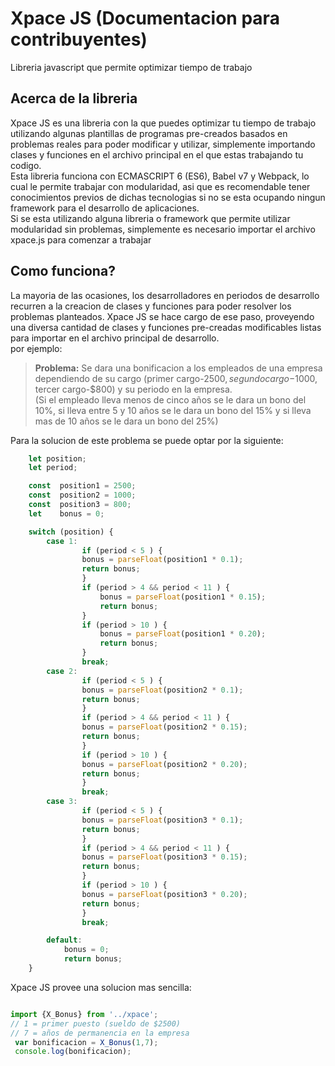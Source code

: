 # Xpace JS (Documentacion para contribuyentes)
Libreria javascript que permite optimizar tiempo de trabajo 

## Acerca de la libreria
Xpace JS es una libreria con la que puedes optimizar tu tiempo de trabajo utilizando algunas plantillas de programas pre-creados basados en problemas reales para poder modificar y utilizar, simplemente importando clases y funciones en el archivo principal en el que estas trabajando tu codigo.
<br>
Esta libreria funciona con ECMASCRIPT 6 (ES6), Babel v7 y Webpack, lo cual le permite trabajar con modularidad, asi que es recomendable tener conocimientos previos de dichas tecnologias si no se esta ocupando ningun framework para el desarrollo de aplicaciones. <br>
Si se esta utilizando alguna libreria o framework que permite utilizar modularidad sin problemas, simplemente es necesario importar el archivo xpace.js para comenzar a trabajar

## Como funciona?
La mayoria de las ocasiones, los desarrolladores en periodos de desarrollo recurren a la creacion de clases y funciones para poder resolver los problemas planteados. Xpace JS se hace cargo de ese paso, proveyendo una diversa cantidad de clases y funciones pre-creadas modificables listas para importar en el archivo principal de desarrollo. <br>
por ejemplo:  <br>

>**Problema:** Se dara una bonificacion a los empleados de una empresa dependiendo de su cargo (primer cargo-$2500, segundo cargo-$1000, tercer cargo-$800) y su periodo en la empresa.<br>(Si el empleado lleva menos de cinco años se le dara un bono del 10%, si lleva entre 5 y 10 años se le dara un bono del 15% y si lleva mas de 10 años se le dara un bono del 25%)<br>

Para la solucion de este problema se puede optar por la siguiente:
```javascript
    let position;
    let period;

    const  position1 = 2500;
    const  position2 = 1000;
    const  position3 = 800;
    let    bonus = 0;

    switch (position) {
        case 1:
                if (period < 5 ) {
                bonus = parseFloat(position1 * 0.1);
                return bonus;
                }
                if (period > 4 && period < 11 ) {
                    bonus = parseFloat(position1 * 0.15);
                    return bonus;
                }
                if (period > 10 ) {
                    bonus = parseFloat(position1 * 0.20);
                    return bonus;
                }
                break;
        case 2:
                if (period < 5 ) {
                bonus = parseFloat(position2 * 0.1);
                return bonus;
                }
                if (period > 4 && period < 11 ) {
                bonus = parseFloat(position2 * 0.15);
                return bonus;
                }
                if (period > 10 ) {
                bonus = parseFloat(position2 * 0.20);
                return bonus;
                }
                break;
        case 3:
                if (period < 5 ) {
                bonus = parseFloat(position3 * 0.1);
                return bonus;
                }
                if (period > 4 && period < 11 ) {
                bonus = parseFloat(position3 * 0.15);
                return bonus;
                }
                if (period > 10 ) {
                bonus = parseFloat(position3 * 0.20);
                return bonus;
                }    
                break;

        default:    
            bonus = 0;
            return bonus;
    }
```
Xpace JS provee una solucion mas sencilla:
```javascript

import {X_Bonus} from '../xpace';
// 1 = primer puesto (sueldo de $2500)
// 7 = años de permanencia en la empresa
 var bonificacion = X_Bonus(1,7);
 console.log(bonificacion);
 
```


